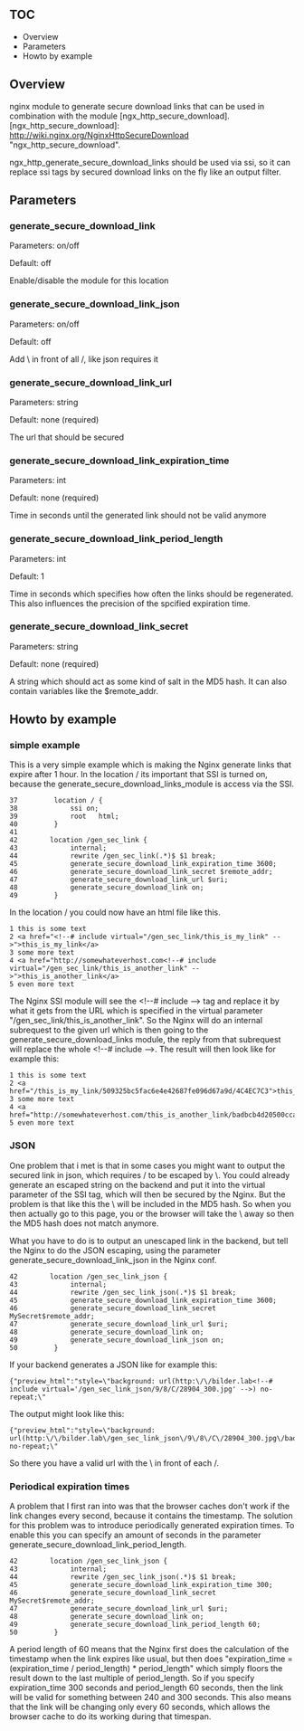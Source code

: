 ## TOC ##

* Overview
* Parameters
* Howto by example

## Overview ##

nginx module to generate secure download links that can be used in combination with the module [ngx_http_secure_download]. [ngx_http_secure_download]: <http://wiki.nginx.org/NginxHttpSecureDownload> "ngx_http_secure_download". 

ngx_http_generate_secure_download_links should be used via ssi, so it can replace ssi tags by secured download links on the fly like an output filter.

## Parameters ##

### generate_secure_download_link ###

Parameters: on/off

Default: off

Enable/disable the module for this location

### generate_secure_download_link_json ###

Parameters: on/off

Default: off

Add \ in front of all /, like json requires it

### generate_secure_download_link_url ###

Parameters: string

Default: none \(required\)

The url that should be secured

### generate_secure_download_link_expiration_time ###

Parameters: int

Default: none \(required\)

Time in seconds until the generated link should not be valid anymore

### generate_secure_download_link_period_length ###

Parameters: int

Default: 1

Time in seconds which specifies how often the links should be regenerated. This also influences the precision of the spcified expiration time.

### generate_secure_download_link_secret ###

Parameters: string

Default: none \(required\)

A string which should act as some kind of salt in the MD5 hash. It can also contain variables like the $remote_addr.

## Howto by example ##

### simple example ###

This is a very simple example which is making the Nginx generate links that expire after 1 hour. In the location / its important that SSI is turned on, because the generate_secure_download_links_module is access via the SSI. 

	37         location / {
	38             ssi on;
	39             root   html;
	40         }
	41 
	42        location /gen_sec_link {
	43             internal;
	44             rewrite /gen_sec_link(.*)$ $1 break;
	45             generate_secure_download_link_expiration_time 3600;
	46             generate_secure_download_link_secret $remote_addr;
	47             generate_secure_download_link_url $uri;
	48             generate_secure_download_link on;
	49         }

In the location / you could now have an html file like this.

	1 this is some text
	2 <a href="<!--# include virtual="/gen_sec_link/this_is_my_link" -->">this_is_my_link</a>
	3 some more text
	4 <a href="http://somewhateverhost.com<!--# include virtual="/gen_sec_link/this_is_another_link" -->">this_is_another_link</a>
	5 even more text

The Nginx SSI module will see the \<!\-\-\# include \-\-\> tag and replace it by what it gets from the URL which is specified in the virtual parameter "/gen_sec_link/this_is_another_link". So the Nginx will do an internal subrequest to the given url which is then going to the generate_secure_download_links module, the reply from that subrequest will replace the whole \<!\-\-\# include \-\-\>. The result will then look like for example this:

	1 this is some text
	2 <a href="/this_is_my_link/509325bc5fac6e4e42687fe096d67a9d/4C4EC7C3">this_is_my_link</a>
	3 some more text
	4 <a href="http://somewhateverhost.com/this_is_another_link/badbcb4d20500cca464c609da41001b2/4C4EC7C3">this_is_another_link</a>
	5 even more text

### JSON ###

One problem that i met is that in some cases you might want to output the secured link in json, which requires / to be escaped by \\. You could already generate an escaped string on the backend and put it into the virtual parameter of the SSI tag, which will then be secured by the Nginx. But the problem is that like this the \\ will be included in the MD5 hash. So when you then actually go to this page, you or the browser will take the \\ away so then the MD5 hash does not match anymore. 

What you have to do is to output an unescaped link in the backend, but tell the Nginx to do the JSON escaping, using the parameter generate_secure_download_link_json in the Nginx conf.

	42        location /gen_sec_link_json {
	43             internal;
	44             rewrite /gen_sec_link_json(.*)$ $1 break;
	45             generate_secure_download_link_expiration_time 3600;
	46             generate_secure_download_link_secret MySecret$remote_addr;
	47             generate_secure_download_link_url $uri;
	48             generate_secure_download_link on;
	49             generate_secure_download_link_json on;
	50         }

If your backend generates a JSON like for example this:

	{"preview_html":"style=\"background: url(http:\/\/bilder.lab<!--# include virtual='/gen_sec_link_json/9/8/C/28904_300.jpg' -->) no-repeat;\"

The output might look like this:

	{"preview_html":"style=\"background: url(http:\/\/bilder.lab\/gen_sec_link_json\/9\/8\/C\/28904_300.jpg\/badbcb4d20500cca464c609da41001b2\/4C4EC7C3) no-repeat;\"

So there you have a valid url with the \\ in front of each /.

### Periodical expiration times ###

A problem that I first ran into was that the browser caches don't work if the link changes every second, because it contains the timestamp. The solution for this problem was to introduce periodically generated expiration times. To enable this you can specify an amount of seconds in the parameter generate_secure_download_link_period_length.

	42        location /gen_sec_link_json {
	43             internal;
	44             rewrite /gen_sec_link_json(.*)$ $1 break;
	45             generate_secure_download_link_expiration_time 300;
	46             generate_secure_download_link_secret MySecret$remote_addr;
	47             generate_secure_download_link_url $uri;
	48             generate_secure_download_link on;
	49             generate_secure_download_link_period_length 60;
	50         }

A period length of 60 means that the Nginx first does the calculation of the timestamp when the link expires like usual, but then does "expiration_time = (expiration_time / period_length) * period_length" which simply floors the result down to the last multiple of period_length. So if you specify expiration_time 300 seconds and period_length 60 seconds, then the link will be valid for something between 240 and 300 seconds. This also means that the link will be changing only every 60 seconds, which allows the browser cache to do its working during that timespan.